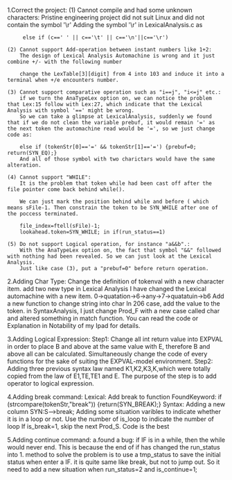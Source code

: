 1.Correct the project:
    (1) Cannot compile and had some unknown characters:
        Pristine engineering project did not suit Linux and did not contain the symbol '\r'
        Adding the symbol '\r' in LexicalAnalysis.c as

         else if (c==' ' || c=='\t' || c=='\n'||c=='\r')

    (2) Cannot support Add-operation between instant numbers like 1+2:
        The design of Lexical Analysis Automachine is wrong and it just combine +/- with the following number

        change the LexTable[3][digit] from 4 into 103 and induce it into a terminal when +/e encounters number.

    (3) Cannot support comparative operation such as "i==j", "i<=j" etc.:
        if we turn the AnaTypeLex option on, we can notice the problem that Lex:15 follow with Lex:27, which indicate that the Lexical Analysis with symbol '==' might be wrong.
        So we can take a glimpse at LexicalAnalysis, suddenly we found that if we do not clean the variable prebuf, it would remain '=' as the next token the automachine read would be '=', so we just change code as:

        else if (tokenStr[0]=='=' && tokenStr[1]=='=') {prebuf=0;  return(SYN_EQ);}
        And all of those symbol with two charictars would have the same alteration.

    (4) Cannot support "WHILE":
        It is the problem that token while had been cast off after the file pointer come back behind while().

        We can just mark the position behind while and before ( which means sFile-1. Then constrain the token to be SYN_WHILE after one of the poccess terminated.

        file_index=ftell(sFile)-1;
        lookahead.token=SYN_WHILE; in if(run_status==1)

    (5) Do not support Logical operation, for instance "a&&b".:
        With the AnaTypeLex option on, the fact that symbol "&&" followed with nothing had been revealed. So we can just look at the Lexical Analysis.
        Just like case (3), put a "prebuf=0" before return operation.

2.Adding Char Type:
    Change the definition of tokenval with a new character item.
    add two new type in Lexical Analysis
    I have changed the Lexical automachine with a new item. 0->quatation->6->any->7->quatatuin->b6
    Add a new function to change string into char
    In 206 case, add the value to the token.
    in SyntaxAnalysis, I just change Prod_F with a new case called char and altered something in match function.
    You can read the code or Explanation in Notability of my Ipad for details.

3.Adding Logical Expression:
    Step1:  Change all int return value into EXPVAL in order to place B and above at the same value with E, therefore B and above all can be calculated. Simultaneously change the code of every functions for the sake of suiting the EXPVAL-model environment.
    Step2:  Adding three previous syntax law named K1,K2,K3,K,which were totally copied from the law of E1,TE,TE1 and E. The purpose of the step is to add operator to logical expression.

4.Adding break command:
    Lexical: Add break to function FoundKeyword:
         if (strcompare(tokenStr,"break")) {return(SYN_BREAK);}
    Syntax: Adding a new column SYN:S-->break;
            Adding some situation varibles to indicate whether it is in a loop or not. Use the number of is_loop to indicate the number of loop
            If is_break=1, skip the next Prod_S.
            Code is the best

5.Adding continue command:
    a.found a bug: if IF is in a while, then the while would never end. This is because the end of if has changed the run_status into 1.
    method to solve the problem is to use a tmp_status to save the initial status when enter a IF.
    it is quite same like break, but not to jump out. So it need to add a new situation when run_status=2 and is_continue=1;
    
